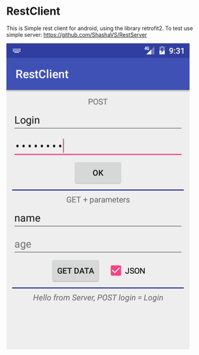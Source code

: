 # RestClient

This is Simple rest client for android, using the library retrofit2.
To test use simple server: https://github.com/ShashaVS/RestServer

![alt text](screenshots/device.png "screen of android client")
